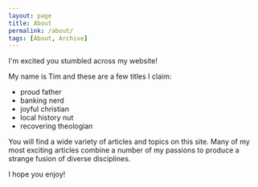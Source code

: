 ```yaml
---
layout: page
title: About
permalink: /about/
tags: [About, Archive]
---
```


I'm excited you stumbled across my website! 

My name is Tim and these are a few titles I claim:
 * proud father
 * banking nerd
 * joyful christian
 * local history nut
 * recovering theologian

You will find a wide variety of articles and topics on this site. Many of my most exciting articles combine a number of my passions to produce a strange fusion of diverse disciplines. 

I hope you enjoy!